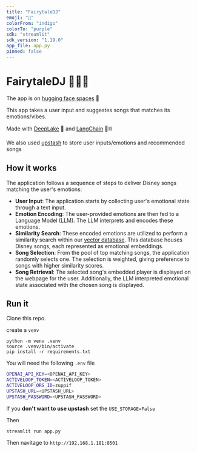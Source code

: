 ```yaml
---
title: "FairytaleDJ"
emoji: "🔮"
colorFrom: "indigo"
colorTo: "purple"
sdk: "streamlit"
sdk_version: "1.19.0"
app_file: app.py
pinned: false
---
```


# FairytaleDJ 🎵🏰🔮

The app is on [hugging face spaces](https://huggingface.co/spaces/Francesco/FairytaleDJ) 🤗

This app takes a user input and suggestes songs that matches its emotions/vibes.

Made with [DeepLake](https://www.deeplake.ai/) 🚀 and [LangChain](https://python.langchain.com/en/latest/index.html) 🦜⛓️ 

We also used [upstash](https://upstash.com/) to store user inputs/emotions and recommended songs

## How it works

The application follows a sequence of steps to deliver Disney songs matching the user's emotions:
- **User Input**: The application starts by collecting user's emotional state through a text input.
- **Emotion Encoding**: The user-provided emotions are then fed to a Language Model (LLM). The LLM interprets and encodes these emotions.
- **Similarity Search**: These encoded emotions are utilized to perform a similarity search within our [vector database](https://www.deeplake.ai/). This database houses Disney songs, each represented as emotional embeddings.
- **Song Selection**: From the pool of top matching songs, the application randomly selects one. The selection is weighted, giving preference to songs with higher similarity scores.
- **Song Retrieval**: The selected song's embedded player is displayed on the webpage for the user. Additionally, the LLM interpreted emotional state associated with the chosen song is displayed.

## Run it

Clone this repo.

create a `venv`

```
python -m venv .venv
source .venv/bin/activate
pip install -r requirements.txt
```

You will need the following `.env` file

```bash
OPENAI_API_KEY=<OPENAI_API_KEY>
ACTIVELOOP_TOKEN=<ACTIVELOOP_TOKEN>
ACTIVELOOP_ORG_ID=zuppif
UPSTASH_URL=<UPSTASH_URL>
UPSTASH_PASSWORD=<UPSTASH_PASSWORD>
```

If you **don't want to use upstash** set the `USE_STORAGE=False`

Then

```
streamlit run app.py
```

Then navitage to `http://192.168.1.181:8501`